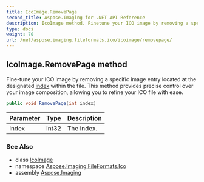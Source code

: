 ```yaml
---
title: IcoImage.RemovePage
second_title: Aspose.Imaging for .NET API Reference
description: IcoImage method. Finetune your ICO image by removing a specific image entry located at the designated index within the file. This method provides precise control over your image composition allowing you to refine your ICO file with ease
type: docs
weight: 70
url: /net/aspose.imaging.fileformats.ico/icoimage/removepage/
---
```

## IcoImage.RemovePage method

Fine-tune your ICO image by removing a specific image entry located at the designated [index](index) within the file. This method provides precise control over your image composition, allowing you to refine your ICO file with ease.

```csharp
public void RemovePage(int index)
```

| Parameter | Type | Description |
| --- | --- | --- |
| index | Int32 | The index. |

### See Also

* class [IcoImage](../)
* namespace [Aspose.Imaging.FileFormats.Ico](../../icoimage/)
* assembly [Aspose.Imaging](../../../)


